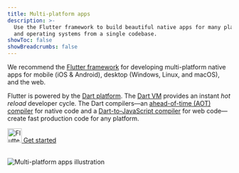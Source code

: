 ```yaml
---
title: Multi-platform apps
description: >-
  Use the Flutter framework to build beautiful native apps for many platforms
  and operating systems from a single codebase.
showToc: false
showBreadcrumbs: false
---
```


<div class="side-by-side">
<div class="centered-rows">

We recommend the [Flutter framework][] for developing multi-platform native apps
for mobile (iOS & Android), desktop (Windows, Linux, and macOS), and the web.

Flutter is powered by the [Dart platform][].
The [Dart VM](/overview#platform) provides an instant _hot reload_ developer cycle.
The Dart compilers—an [ahead-of-time (AOT) compiler][] for native code
and a [Dart-to-JavaScript compiler][] for web code—create 
fast production code for any platform.

[Flutter framework]: {{site.flutter}}
[Dart platform]: /overview#platform
[ahead-of-time (AOT) compiler]: /overview#native-platform
[Dart-to-JavaScript compiler]: /overview#web-platform

<p style="margin-block-end: 2rem;">
  <a href="{{site.flutter-docs}}/get-started" class="outlined-button large-button" title="Get started with Flutter" aria-label="Get started with Flutter">
    <img src="/assets/img/logo/flutter-64.png" width="32px" height="32px" alt="Flutter">
    <span>Get started</span>
  </a>
</p>

</div>
<div class="centered-rows">
  <img src="/assets/img/multiplat.png" alt="Multi-platform apps illustration">
</div>
</div>
